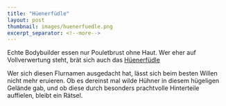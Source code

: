 ```yaml
---
title: "Hüenerfüdle"
layout: post
thumbnail: images/huenerfuedle.png
excerpt_separator: <!--more-->
---
```


Echte Bodybuilder essen nur Pouletbrust ohne Haut. Wer eher auf Vollverwertung steht, brät sich auch das [Hüenerfüdle](https://s.geo.admin.ch/kzwslm7s4iq2)

Wer sich diesen Flurnamen ausgedacht hat, lässt sich beim besten Willen nicht mehr eruieren. Ob es dereinst mal wilde Hühner in diesem hügeligen Gelände gab, und ob diese durch besonders prachtvolle Hinterteile auffielen, bleibt ein Rätsel.
<!--Tore>
